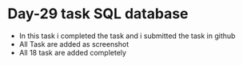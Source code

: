 <h1>Day-29 task SQL database</h1>
<ul>
  <li>In this task i completed the task and i submitted the task in github</li>
  <li>All Task are added as screenshot </li>
  <li>All 18 task are added completely</li>
</ul>
